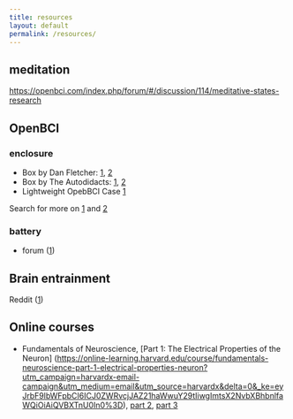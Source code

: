 ```yaml
---
title: resources
layout: default
permalink: /resources/
---
```


## meditation
https://openbci.com/index.php/forum/#/discussion/114/meditative-states-research

## OpenBCI

### enclosure

- Box by Dan Fletcher: [1](https://www.thingiverse.com/thing:2085981), [2](http://openbci.com/forum/index.php?p=/discussion/929/3d-printed-enclosure-for-16-channel-openbci-system-with-rechargeable-battery)
- Box by The Autodidacts: [1](http://www.autodidacts.io/bcibox-open-source-openbci-enclosure/), [2](https://github.com/TheAutodidacts/BCIBox)
- Lightweight OpebBCI Case [1](https://www.thingiverse.com/thing:1506741/comments)

Search for more on [1](https://www.thingiverse.com/search?q=openbci&dwh=225c5b03706c023) and [2](https://all3dp.com/1/free-stl-files-3d-printer-models-3d-print-files-stl-download/)

### battery
- forum ([1](https://openbci.com/index.php/forum/#/discussion/comment/8325))

## Brain entrainment

Reddit ([1](https://www.reddit.com/r/Nootropics/comments/agfzbb/your_thoughts_on_brain_entrainment_the_digital/))

## Online courses

* Fundamentals of Neuroscience, [Part 1: The Electrical Properties of the Neuron] (https://online-learning.harvard.edu/course/fundamentals-neuroscience-part-1-electrical-properties-neuron?utm_campaign=harvardx-email-campaign&utm_medium=email&utm_source=harvardx&delta=0&_ke=eyJrbF9lbWFpbCI6ICJ0ZWRvcjJAZ21haWwuY29tIiwgImtsX2NvbXBhbnlfaWQiOiAiQVBXTnU0In0%3D), [part 2](https://online-learning.harvard.edu/course/fundamentals-neuroscience-part-2-neurons-and-networks?delta=0), [part 3](https://online-learning.harvard.edu/course/fundamentals-neuroscience-part-3-brain?delta=0)